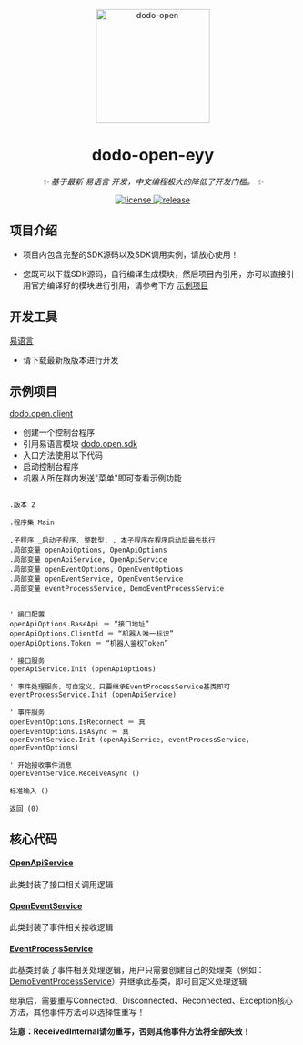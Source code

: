 <p align="center">
  <a href="https://open.imdodo.com">
    <img src="https://avatars.githubusercontent.com/u/96616694" width="200" height="200" alt="dodo-open">
  </a>
</p>

<div align="center">

  # dodo-open-eyy

  _✨ 基于最新 易语言 开发，中文编程极大的降低了开发门槛。 ✨_

  <a href="https://github.com/dodo-open/dodo-open-eyy/blob/main/LICENSE">
    <img src="https://img.shields.io/github/license/dodo-open/dodo-open-eyy" alt="license">
  </a>
  <a href="https://github.com/dodo-open/dodo-open-eyy/releases">
    <img src="https://img.shields.io/github/v/release/dodo-open/dodo-open-eyy?color=blueviolet&include_prereleases"
      alt="release">
  </a>

</div>

## 项目介绍

- 项目内包含完整的SDK源码以及SDK调用实例，请放心使用！

- 您既可以下载SDK源码，自行编译生成模块，然后项目内引用，亦可以直接引用官方编译好的模块进行引用，请参考下方 [示例项目](#示例项目)

## 开发工具

[易语言](https://www.eyuyan.la/cate/25.html)

- 请下载最新版版本进行开发

## 示例项目

[dodo.open.client](https://github.com/dodo-open/dodo-open-eyy/blob/main/src/dodo.open.client.e)

- 创建一个控制台程序
- 引用易语言模块 [dodo.open.sdk](https://github.com/dodo-open/dodo-open-eyy/blob/main/src/dodo.open.sdk.ec)
- 入口方法使用以下代码
- 启动控制台程序
- 机器人所在群内发送"菜单"即可查看示例功能

```

.版本 2

.程序集 Main

.子程序 _启动子程序, 整数型, , 本子程序在程序启动后最先执行
.局部变量 openApiOptions, OpenApiOptions
.局部变量 openApiService, OpenApiService
.局部变量 openEventOptions, OpenEventOptions
.局部变量 openEventService, OpenEventService
.局部变量 eventProcessService, DemoEventProcessService


' 接口配置
openApiOptions.BaseApi ＝ “接口地址”
openApiOptions.ClientId ＝ “机器人唯一标识”
openApiOptions.Token ＝ “机器人鉴权Token”

' 接口服务
openApiService.Init (openApiOptions)

' 事件处理服务，可自定义，只要继承EventProcessService基类即可
eventProcessService.Init (openApiService)

' 事件服务
openEventOptions.IsReconnect ＝ 真
openEventOptions.IsAsync ＝ 真
openEventService.Init (openApiService, eventProcessService, openEventOptions)

' 开始接收事件消息
openEventService.ReceiveAsync ()

标准输入 ()

返回 (0)

```

## 核心代码

#### [OpenApiService](https://github.com/dodo-open/dodo-open-eyy/blob/main/src/dodo.open.sdk.e)

此类封装了接口相关调用逻辑

#### [OpenEventService](https://github.com/dodo-open/dodo-open-eyy/blob/main/src/dodo.open.sdk.e)

此类封装了事件相关接收逻辑

#### [EventProcessService](https://github.com/dodo-open/dodo-open-eyy/blob/main/src/dodo.open.sdk.e)

此基类封装了事件相关处理逻辑，用户只需要创建自己的处理类（例如：[DemoEventProcessService](https://github.com/dodo-open/dodo-open-eyy/blob/main/src/dodo.open.sdk.e)）并继承此基类，即可自定义处理逻辑

继承后，需要重写Connected、Disconnected、Reconnected、Exception核心方法，其他事件方法可以选择性重写！

**注意：ReceivedInternal请勿重写，否则其他事件方法将全部失效！**
